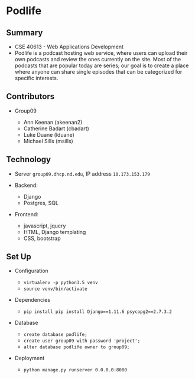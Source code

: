 # Podlife

## Summary

- CSE 40613 - Web Applications Development
- Podlife is a podcast hosting web service, where users can upload their own podcasts and review the ones currently on the site. Most of the podcasts that are popular today are series; our goal is to create a place where anyone can share single episodes that can be categorized for specific interests.

## Contributors

- Group09

  - Ann Keenan (akeenan2)
  - Catherine Badart (cbadart)
  - Luke Duane (lduane)
  - Michael Sills (msills)

## Technology

- Server `group09.dhcp.nd.edu`, IP address `10.173.153.179`
- Backend:

  - Django
  - Postgres, SQL

- Frontend:

  - javascript, jquery
  - HTML, Django templating
  - CSS, bootstrap

## Set Up

- Configuration

  - `virtualenv -p python3.5 venv`
  - `source venv/bin/activate`

- Dependencies

  - `pip install pip install Django==1.11.6 psycopg2==2.7.3.2`

- Database

  - `create database podlife;`
  - `create user group09 with password 'project';`
  - `alter database podlife owner to group09;`

- Deployment

  - `python manage.py runserver 0.0.0.0:8080`

